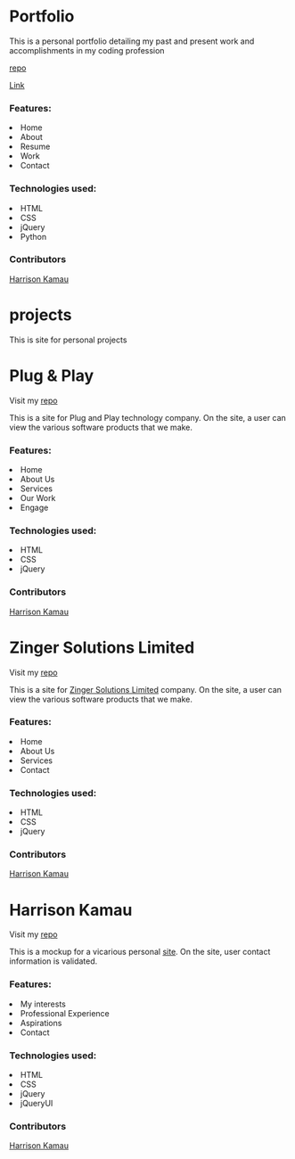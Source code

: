 <h1>Portfolio</h1>
<p>This is a personal portfolio detailing my past and present work and accomplishments in my coding profession</p>
<p><a href="https://github.com/Harrisonkamau/harrisonkamau"/>repo</a></p>
<p><a href="http://harrykamau.bitballoon.com/"/>Link</a></p>
<h3>Features:</h3>
<li>Home </li>
<li>About</li>
<li>Resume</li>
<li>Work</li>
<li>Contact</li>
<h3>Technologies used:</h3>
<li>HTML</li>
<li>CSS</li>
<li>jQuery</li>
<li>Python</li>

<h3>Contributors</h3>
<a href="https://github.com/Harrisonkamau/">Harrison Kamau</a>


# projects
<p>This is site for personal projects</p>
<h1>Plug & Play</h1>
<p>Visit my <a href="https://github.com/Harrisonkamau/plug-and-play"/>repo</a></p>
<p>This is a site for Plug and Play technology company. On the site, a user can view the various software products that we make.</p>
<h3>Features:</h3>
<li>Home </li>
<li>About Us</li>
<li>Services</li>
<li>Our Work</li>
<li>Engage</li>
<h3>Technologies used:</h3>
<li>HTML</li>
<li>CSS</li>
<li>jQuery</li>

<h3>Contributors</h3>
<a href="https://github.com/Harrisonkamau/">Harrison Kamau</a>


<h1>Zinger Solutions Limited</h1>
<p>Visit my <a href="https://github.com/Harrisonkamau/ZingerSolutions"/>repo</a></p>
<p>This is a site for <a href="http://zingersolutionsltd.bitballoon.com/">Zinger Solutions Limited</a> company. On the site, a user can view the various software products that we make.</p>
<h3>Features:</h3>
<li>Home </li>
<li>About Us</li>
<li>Services</li>
<li>Contact</li>

<h3>Technologies used:</h3>
<li>HTML</li>
<li>CSS</li>
<li>jQuery</li>

<h3>Contributors</h3>
<a href="https://github.com/Harrisonkamau/">Harrison Kamau</a>


<h1>Harrison Kamau</h1>
<p>Visit my <a href="https://github.com/Harrisonkamau/Harrisonkamau.github.io"/>repo</a></p>
<p>This is a mockup for a vicarious personal <a href="http://harrisonkamau.github.io/">site</a>. On the site, user contact information is validated.</p>
<h3>Features:</h3>
<li>My interests</li>
<li>Professional Experience</li>
<li>Aspirations</li>
<li>Contact</li>

<h3>Technologies used:</h3>
<li>HTML</li>
<li>CSS</li>
<li>jQuery</li>
<li>jQueryUI</li>

<h3>Contributors</h3>
<a href="https://github.com/Harrisonkamau/">Harrison Kamau</a>




